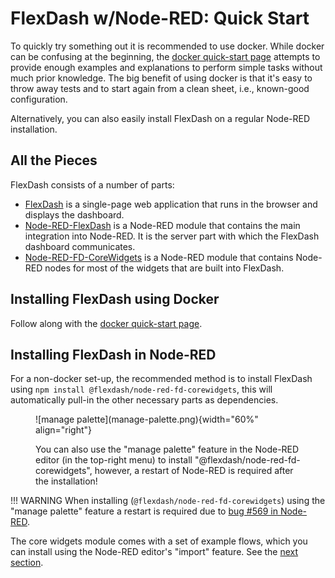 # FlexDash w/Node-RED: Quick Start

To quickly try something out it is recommended to use docker.
While docker can be confusing at the beginning, the [docker quick-start page](docker.md)
attempts to provide enough examples and explanations to perform simple tasks without much
prior knowledge.
The big benefit of using docker is that it's easy to throw away tests and to start again
from a clean sheet, i.e., known-good configuration.

Alternatively, you can also easily install FlexDash on a regular Node-RED installation.

## All the Pieces

FlexDash consists of a number of parts:

- [FlexDash](https://github.com/flexdash/flexdash) is a single-page web application that runs
  in the browser and displays the dashboard.
- [Node-RED-FlexDash](https://github.com/flexdash/node-red-flexdash) is a Node-RED
  module that contains the main integration into Node-RED. It is the server part with
  which the FlexDash dashboard communicates.
- [Node-RED-FD-CoreWidgets](https://github.com/flexdash/node-red-fd-corewidgets) is a
  Node-RED module that contains Node-RED nodes for most of the widgets that are built into
  FlexDash.

## Installing FlexDash using Docker

Follow along with the [docker quick-start page](docker.md).

## Installing FlexDash in Node-RED

For a non-docker set-up, the recommended method is to install FlexDash
using `npm install @flexdash/node-red-fd-corewidgets`,
this will automatically pull-in the other necessary parts as dependencies.

<figure markdown>
![manage palette](manage-palette.png){width="60%" align="right"}

You can also use the "manage palette" feature in the Node-RED editor (in the top-right menu)
to install "@flexdash/node-red-fd-corewidgets", however, a restart of Node-RED is required
after the installation!
</figure>

!!! WARNING
    When installing (`@flexdash/node-red-fd-corewidgets`) using the
    "manage palette" feature a restart is required due to
    [bug #569 in Node-RED](https://github.com/node-red/node-red/issues/569).

The core widgets module comes with a set of example flows, which you can install using the
Node-RED editor's "import" feature. See the [next section](examples.md).
